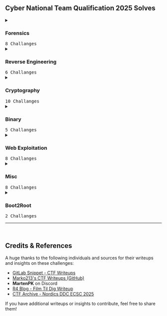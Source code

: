 ## Cyber ​​National Team Qualification 2025 Solves

<details>
  <summary><h3>Forensics</h3> <kbd>8 Challanges</kbd></summary>

- **STRABA**  
- **EFTERFORSKNINGEN**  
- **PING-SWEEP**  
- **COVERTCHANNEL2**  
- **COVERTCHANNEL1**  
- **COVERTCHANNEL3**  
- **FDE-BOOTLOADER**  
- **FUTURISTIC MALWARE**  

</details>

<details>
  <summary><h3>Reverse Engineering</h3> <kbd>6 Challanges</kbd></summary>
  
- **OUTXORCING**  
- **WHAT TIME IS IT?**  
- **PASSPROTECTOR**  
- **STERN BROCCOLI**  
- **NOTEPADLAUNCHER**  
- **DDCLE**  

</details>

<details>
  <summary><h3>Cryptography</h3> <kbd>10 Challanges</kbd></summary>

- **VIGENÈRE'S DICTIONARY**  
- **LONG LIVE, CAESAR!**  
- **AES DECRYPTION**  
- **BINARY-ENCODINGS1**  
- **DLOG**  
- **RSA2**  
- **BINARY-ENCODINGS2**  
- **LEARNING WHAT EXISTS**  
- **DLOG 2**  
- **AUTHENTICATED PRIVILEGE 2, SYMMETRIC PSYDUCKS RETURN!**  

</details>

<details>
  <summary><h3>Binary</h3> <kbd>5 Challanges</kbd></summary>

- **GOTOWIN**  
- **PWN ME GOOD UWU**  
- **ROPLICATOR**  
- **PWN ME GOOD UWU - WIFU EDITION**  
- **EZWIN**

</details>

<details>
  <summary><h3>Web Exploitation</h3> <kbd>8 Challanges</kbd></summary>

- **CROSS SITE JOB**  
- **LEAKY STORE**  
- **COMPLETE STYLING SADNESS**  
- **FIND FRONTDOOR**  
- **DDC LOUNGE**  
- **FILM TIL DIG PT 1**  
- **FILM TIL DIG PT 2**  
- **PHP101**  

</details>


<details>
  <summary><h3>Misc</h3> <kbd>8 Challanges</kbd></summary>

- **MASAHIRO HARA**  
- **THE PROFESSOR’S LOST NOTE**  
- **SHUTTER TRACE**  
- **HASHER IS BACK**  
- **DDC ADMIN BOT**  
- **ROLL YOUR OWN CRYPTO**  
- **MAX 420**  
- **MAX 69**

</details>

<details>
  <summary><h3>Boot2Root</h3> <kbd>2 Challanges</kbd></summary>

- **THE GAUNTLET PT 1**  
- **THE GAUNTLET PT 2**  

</details>

---

<br>

## Credits & References

A huge thanks to the following individuals and sources for their writeups and insights on these challenges:

- [GitLab Snippet - CTF Writeups](https://gitlab.com/-/snippets/4827407)  
- [Marko213's CTF Writeups (GitHub)](https://github.com/marko213/ctf-writeups/tree/main/2025/DDC-quals/crypto_Binary-Encodings2)  
- **MartenPK** on Discord  
- [R4 Blog - Film Til Dig Writeup](https://blog.r4.dk/posts/film-til-dig/)  
- [CTF Archive - Nordics DDC ECSC 2025](https://ctf.lillie.sh/archive/tag/nordics-ddc-ecsc-2025/)  

If you have additional writeups or insights to contribute, feel free to share them!  
